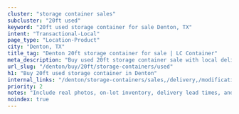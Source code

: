 ```yaml
---
cluster: "storage container sales"
subcluster: "20ft used"
keyword: "20ft used storage container for sale Denton, TX"
intent: "Transactional-Local"
page_type: "Location-Product"
city: "Denton, TX"
title_tag: "Denton 20ft storage container for sale | LC Container"
meta_description: "Buy used 20ft storage container sale with local delivery in Denton, TX. LC Container — local Since 2003. Request a fast quote today."
url_slug: "/denton/buy/20ft/storage-containers/used"
h1: "Buy 20ft used storage container in Denton"
internal_links: "/denton/storage-containers/sales,/delivery,/modifications"
priority: 2
notes: "Include real photos, on-lot inventory, delivery lead times, and financing info."
noindex: true
---
```


<!-- TODO: Add unique city/inventory copy, images, and internal links here. -->

